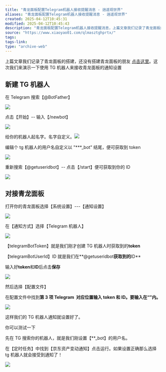 ```yaml
---
title: "青龙面板配置Telegram机器人接收提醒消息 - 逍遥观世界"
aliases: "青龙面板配置Telegram机器人接收提醒消息 - 逍遥观世界"
created: 2025-04-12T10:45:31
modified: 2025-04-12T10:45:43
description: "青龙面板配置Telegram机器人接收提醒消息，上篇文章我们记录了青龙面板的搭建，还没有搭建青龙面板的朋友点击这里。这次我们来演示一下使用TG机器人来接受青龙面板的通知设置 逍遥观世界"
source: "https://www.xiaoyao01.com/qlmasztghprtx/"
tags:
tags-link:
type: "archive-web"
---
```


上篇文章我们记录了青龙面板的搭建，还没有搭建青龙面板的朋友 [点击这里](https://www.xiaoyao01.com/jddzjdjcqlmacj/)。这次我们来演示一下使用 TG 机器人来接收青龙面板的通知设置

## 新建 TG 机器人

在 Telegram 搜索【@BotFather】

[![](https://www.xiaoyao01.com/wp-content/uploads/2021/12/%E6%90%9C%E7%8B%97%E6%88%AA%E5%9B%BE20211212190710.png)](https://www.xiaoyao01.com/wp-content/uploads/2021/12/%E6%90%9C%E7%8B%97%E6%88%AA%E5%9B%BE20211212190710.png)

点击【开始】-- 输入【/newbot】

[![](https://www.xiaoyao01.com/wp-content/uploads/2021/12/%E6%90%9C%E7%8B%97%E6%88%AA%E5%9B%BE20211212190916.png)](https://www.xiaoyao01.com/wp-content/uploads/2021/12/%E6%90%9C%E7%8B%97%E6%88%AA%E5%9B%BE20211212190916.png)

给你的机器人起名字。名字自定义。[![](https://www.xiaoyao01.com/wp-content/uploads/2021/12/%E6%90%9C%E7%8B%97%E6%88%AA%E5%9B%BE20211212191135.png)](https://www.xiaoyao01.com/wp-content/uploads/2021/12/%E6%90%9C%E7%8B%97%E6%88%AA%E5%9B%BE20211212191135.png)

编辑个 tg 机器人的用户名自定义以 "\*\*\*\_bot" 结尾，便可获取到 token

[![](https://www.xiaoyao01.com/wp-content/uploads/2021/12/%E6%90%9C%E7%8B%97%E6%88%AA%E5%9B%BE20211212191612.png)](https://www.xiaoyao01.com/wp-content/uploads/2021/12/%E6%90%9C%E7%8B%97%E6%88%AA%E5%9B%BE20211212191612.png)

重新搜索【@getuseridbot】-- 点击【/start】便可获取到你的 ID

[![](https://www.xiaoyao01.com/wp-content/uploads/2021/12/%E6%90%9C%E7%8B%97%E6%88%AA%E5%9B%BE20211212191901.png)](https://www.xiaoyao01.com/wp-content/uploads/2021/12/%E6%90%9C%E7%8B%97%E6%88%AA%E5%9B%BE20211212191901.png)

## 对接青龙面板

打开你的青龙面板选择【系统设置】---【通知设置】

[![](https://www.xiaoyao01.com/wp-content/uploads/2021/12/%E6%90%9C%E7%8B%97%E6%88%AA%E5%9B%BE20211212192527.png)](https://www.xiaoyao01.com/wp-content/uploads/2021/12/%E6%90%9C%E7%8B%97%E6%88%AA%E5%9B%BE20211212192527.png)

在【通知方式】选择【Telegram 机器人】

[![](https://www.xiaoyao01.com/wp-content/uploads/2021/12/%E6%90%9C%E7%8B%97%E6%88%AA%E5%9B%BE20211212192613.png)](https://www.xiaoyao01.com/wp-content/uploads/2021/12/%E6%90%9C%E7%8B%97%E6%88%AA%E5%9B%BE20211212192613.png)

【telegramBotToken】就是我们刚才创建 TG 机器人时获取到的**token**

【telegramBotUserId】ID 就是我们在**@getuseridbot**获取到的**ID**

输入好**token**和**ID**后点击**保存**

[![](https://www.xiaoyao01.com/wp-content/uploads/2021/12/%E6%90%9C%E7%8B%97%E6%88%AA%E5%9B%BE20211212193054.png)](https://www.xiaoyao01.com/wp-content/uploads/2021/12/%E6%90%9C%E7%8B%97%E6%88%AA%E5%9B%BE20211212193054.png)

然后选择【配置文件】

在配置文件中找到**第 3 项 Telegram  对应位置输入 token 和 ID。要输入在“”内。**

[![](https://www.xiaoyao01.com/wp-content/uploads/2021/12/%E6%90%9C%E7%8B%97%E6%88%AA%E5%9B%BE20211212193403.png)](https://www.xiaoyao01.com/wp-content/uploads/2021/12/%E6%90%9C%E7%8B%97%E6%88%AA%E5%9B%BE20211212193403.png)

这样我们的 TG 机器人通知就设置好了。

你可以测试一下

先在 TG 搜索你的机器人，就是我们刚设置【\*\*\_bot】的用户名。

在【定时任务】中找到【京东资产变动通知】点击运行。如果设置正确那么选择 tg 机器人就会接受到通知了！

[![](https://www.xiaoyao01.com/wp-content/uploads/2021/12/%E6%90%9C%E7%8B%97%E6%88%AA%E5%9B%BE20211212194252.png)](https://www.xiaoyao01.com/wp-content/uploads/2021/12/%E6%90%9C%E7%8B%97%E6%88%AA%E5%9B%BE20211212194252.png)
